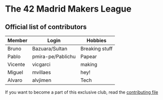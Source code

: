 # The 42 Madrid Makers League

## Official list of contributors

|Member|Login|Hobbies|
|---|---|---|
|Bruno|Bazuara/Sultan|Breaking stuff|
|Pablo|pmira-pe/Pablichu|Papear|
|Vicente|vicgarci|making|
|Miguel|mvillaes|hey!|
|Alvaro|alvjimen|Tech|

If you want to become a part of this exclusive club, read the [contributing file](CONTRIBUTING.md)
